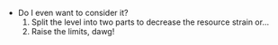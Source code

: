 - Do I even want to consider it?
	1. Split the level into two parts to decrease the resource strain or…
	2. Raise the limits, dawg!
